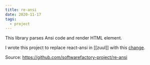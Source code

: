 ```yaml
---
title: re-ansi
date: 2020-11-17
tags:
  - project
---
```


This library parses Ansi code and render HTML element.

I wrote this project to replace react-ansi in [[zuul]] with this [change](https://review.opendev.org/762759).

Source: https://github.com/softwarefactory-project/re-ansi

